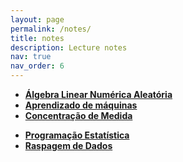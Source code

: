 ```yaml
---
layout: page
permalink: /notes/
title: notes
description: Lecture notes
nav: true
nav_order: 6
---
```


- **[Álgebra Linear Numérica Aleatória](/assets/pdf/notes/rnla.pdf)**
- **[Aprendizado de máquinas](/assets/pdf/notes/aprendizado.pdf)**
- **[Concentração de Medida](/assets/pdf/notes/concentracao.pdf)**
<!-- - **[Minicurso de Machine Learning](https://thiagorr162.github.io/mini_ml)** -->
- **[Programação Estatística](https://thiagorr162.github.io/prog-estat)**
- **[Raspagem de Dados](https://github.com/thiagorr162/web_scraping/blob/main/noticias_senado.ipynb)**
